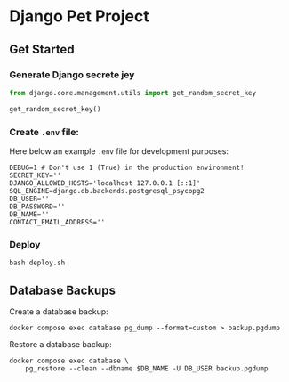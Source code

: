# Django Pet Project

## Get Started

### Generate Django secrete jey

```python
from django.core.management.utils import get_random_secret_key

get_random_secret_key()
```

### Create `.env` file:

Here below an example `.env` file for development purposes:

```commandline
DEBUG=1 # Don't use 1 (True) in the production environment!
SECRET_KEY=''
DJANGO_ALLOWED_HOSTS='localhost 127.0.0.1 [::1]'
SQL_ENGINE=django.db.backends.postgresql_psycopg2
DB_USER=''
DB_PASSWORD=''
DB_NAME=''
CONTACT_EMAIL_ADDRESS=''
```

### Deploy

```commandline
bash deploy.sh
```

## Database Backups

Create a database backup:

```commandline
docker compose exec database pg_dump --format=custom > backup.pgdump
```

Restore a database backup:

```commandline
docker compose exec database \
    pg_restore --clean --dbname $DB_NAME -U DB_USER backup.pgdump
```